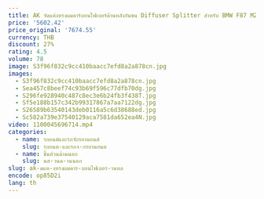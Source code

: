 ```yaml
---
title: AK จัดแต่งทรงผมคาร์บอนไฟเบอร์ด้านหลังกันชน Diffuser Splitter สําหรับ BMW F87 M2 M2C การแข่งขัน 2016-2022
price: '5602.42'
price_original: '7674.55'
currency: THB
discount: 27%
rating: 4.5
volume: 78
image: S3f96f832c9cc410baacc7efd8a2a878cn.jpg
images:
  - S3f96f832c9cc410baacc7efd8a2a878cn.jpg
  - Sea457c8beef74c93b69f596c77dfb70dg.jpg
  - S296fe928940c487c8ec3e6b24fb3f438T.jpg
  - Sf5e188b157c342b99317867a7aa7122dg.jpg
  - S26589b63540143deb0116a5c6d38688ed.jpg
  - Sc582a739e37540129aca7581da652ea4N.jpg
video: 1100045696714.mp4
categories:
  - name: รถยนต์และรถจักรยานยนต์
    slug: รถยนต-และรถจ-กรยานยนต
  - name: ชิ้นส่วนด้านนอก
    slug: นส-วนด-านนอก
slug: ak-ดแต-งทรงผมคาร-บอนไฟเบอร-านหล
encode: op85D2i
lang: th
---
```

  